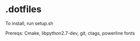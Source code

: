 # .dotfiles

To install, run setup.sh

Prereqs: Cmake, libpython2.7-dev, git, ctags, powerline fonts
